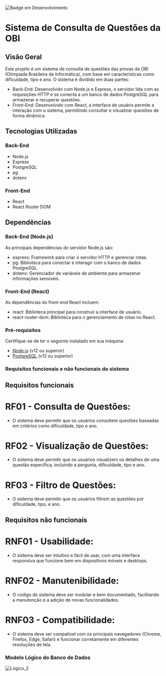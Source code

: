 ![Badge em Desenvolvimento](http://img.shields.io/static/v1?label=STATUS&message=EM%20DESENVOLVIMENTO&color=GREEN&style=for-the-badge)

# Sistema de Consulta de Questões da OBI

## Visão Geral

Este projeto é um sistema de consulta de questões das provas da OBI (Olimpiada Brasileira de Informática), com base em características como dificuldade, tipo e ano. O sistema é dividido em duas partes:

- Back-End: Desenvolvido com Node.js e Express, o servidor lida com as requisições HTTP e se conecta a um banco de dados PostgreSQL para armazenar e recuperar questões.
- Front-End: Desenvolvido com React, a interface de usuário permite a interação com o sistema, permitindo consultar e visualizar questões de forma dinâmica.

## Tecnologias Utilizadas

### Back-End
- Node.js
- Express
- PostgreSQL
- pg
- dotenv

### Front-End
- React
- React Router DOM

## Dependências

### Back-End (Node.js)
As principais dependências do servidor Node.js são:

- express: Framework para criar o servidor HTTP e gerenciar rotas.
- pg: Biblioteca para conectar e interagir com o banco de dados PostgreSQL.
- dotenv: Gerenciador de variáveis de ambiente para armazenar informações sensíveis.

### Front-End (React)
As dependências do front-end React incluem:

- react: Biblioteca principal 
para construir a interface de usuário.
- react-router-dom: Biblioteca para o gerenciamento de rotas no React.

### Pré-requisitos

Certifique-se de ter o seguinte instalado em sua máquina:

- [Node.js](https://nodejs.org/) (v12 ou superior)
- [PostgreSQL](https://www.postgresql.org/) (v12 ou superior)

### Requisitos funcionais e não funcionais do sistema
## Requisitos funcionais

# RF01 - Consulta de Questões:
- O sistema deve permitir que os usuários consultem questões baseadas em critérios como dificuldade, tipo e ano.

# RF02 - Visualização de Questões:
- O sistema deve permitir que os usuários visualizem os detalhes de uma questão específica, incluindo a pergunta, dificuldade, tipo e ano.

# RF03 - Filtro de Questões:
- O sistema deve permitir que os usuários filtrem as questões por dificuldade, tipo, e ano.

## Requisitos não funcionais
# RNF01 - Usabilidade:
- O sistema deve ser intuitivo e fácil de usar, com uma interface responsiva que funcione bem em dispositivos móveis e desktops.

# RNF02 - Manutenibilidade:
- O código do sistema deve ser modular e bem documentado, facilitando a manutenção e a adição de novas funcionalidades.

# RNF03 - Compatibilidade:
- O sistema deve ser compatível com os principais navegadores (Chrome, Firefox, Edge, Safari) e funcionar corretamente em diferentes resoluções de tela.

### Modelo Lógico do Banco de Dados
![Lógico_2](https://github.com/user-attachments/assets/fd5341d8-b4f1-4c6f-a767-9f529d65e7af)
